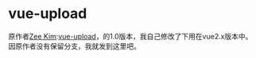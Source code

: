 # vue-upload

原作者[Zee Kim](https://github.com/jinzhe):[vue-upload](https://github.com/jinzhe/vue-upload)，的1.0版本，我自己修改了下用在vue2.x版本中。因原作者没有保留分支，我就发到这里吧。